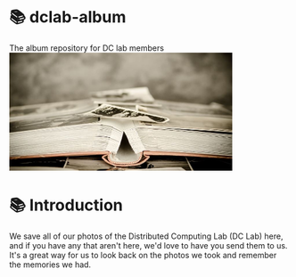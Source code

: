 # 📚 dclab-album
The album repository for DC lab members
<br>
<img src="https://github.com/dclab-skku/dclab-album/blob/main/logo-album.jpg" width=400></img>


# 📚 Introduction 
We save all of our photos of the Distributed Computing Lab (DC Lab) here, and if you have any that aren't here, we'd love to have you send them to us. It's a great way for us to look back on the photos we took and remember the memories we had.
